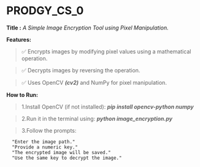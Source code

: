 # PRODGY_CS_0
**Title :** 
_A Simple Image Encryption Tool using Pixel Manipulation._


**Features:**

>✅ Encrypts images by modifying pixel values using a mathematical operation.

>✅ Decrypts images by reversing the operation.

>✅ Uses OpenCV **_(cv2)_** and NumPy for pixel manipulation.




**How to Run:**

>1.Install OpenCV (if not installed): **_pip install opencv-python numpy_**


>2.Run it in the terminal using: _**python image_encryption.py**_

>3.Follow the prompts:


      "Enter the image path."
      "Provide a numeric key."
      "The encrypted image will be saved."
      "Use the same key to decrypt the image."

